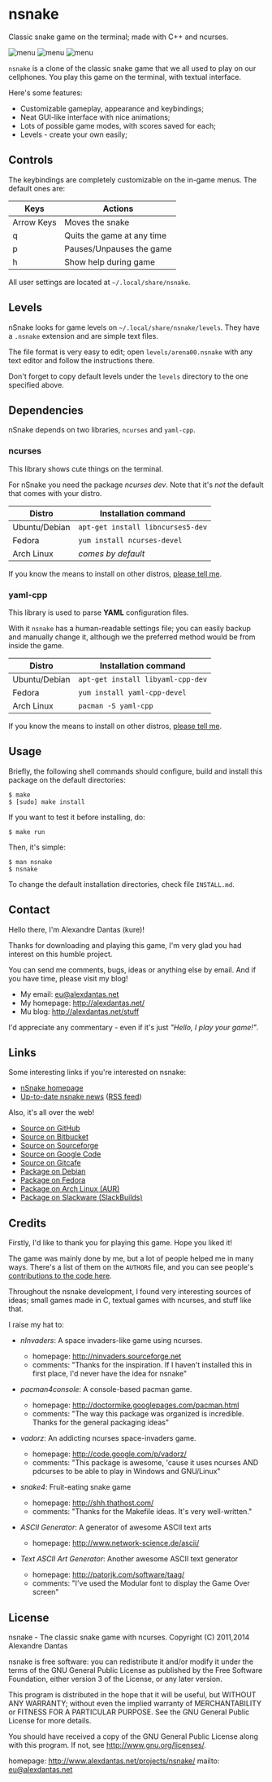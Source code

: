 # nsnake

Classic snake game on the terminal; made with C++ and ncurses.

![menu](http://nsnake.alexdantas.net/images/arcade-menu.png)
![menu](http://nsnake.alexdantas.net/images/small-maze.png)
![menu](http://nsnake.alexdantas.net/images/large-maze-with-lots-of-fruits.png)

`nsnake` is a clone of the classic snake game that we all used to
play on our cellphones. You play this game on the terminal,
with textual interface.

Here's some features:

* Customizable gameplay, appearance and keybindings;
* Neat GUI-like interface with nice animations;
* Lots of possible game modes, with scores saved for each;
* Levels - create your own easily;

## Controls

The keybindings are completely customizable on the in-game menus.
The default ones are:

| Keys              | Actions                    |
| ----------------- | -------------------------- |
| Arrow Keys        | Moves the snake            |
| q                 | Quits the game at any time |
| p                 | Pauses/Unpauses the game   |
| h                 | Show help during game      |

All user settings are located at `~/.local/share/nsnake`.

## Levels

nSnake looks for game levels on `~/.local/share/nsnake/levels`.
They have a `.nsnake` extension and are simple text files.

The file format is very easy to edit; open `levels/arena00.nsnake`
with any text editor and follow the instructions there.

Don't forget to copy default levels under the `levels` directory
to the one specified above.

## Dependencies

nSnake depends on two libraries, `ncurses` and `yaml-cpp`.

### ncurses

This library shows cute things on the terminal.

For nSnake you need the package *ncurses dev*. Note that it's _not_ the default
that comes with your distro.

| Distro         | Installation command              |
| -------------- | --------------------------------- |
| Ubuntu/Debian  | `apt-get install libncurses5-dev` |
| Fedora         | `yum install ncurses-devel`       |
| Arch Linux     | _comes by default_                |

If you know the means to install on other distros, [please tell me][issues].

### yaml-cpp

This library is used to parse **YAML** configuration files.

With it `nsnake` has a human-readable settings file; you can easily backup
and manually change it, although we the preferred method would be from inside
the game.

| Distro         | Installation command               |
| -------------- | ---------------------------------- |
| Ubuntu/Debian  | `apt-get install libyaml-cpp-dev`  |
| Fedora         | `yum install yaml-cpp-devel`       |
| Arch Linux     | `pacman -S yaml-cpp`               |

If you know the means to install on other distros, [please tell me][issues].

## Usage

Briefly, the following shell commands should configure,
build and install this package on the default directories:

    $ make
    $ [sudo] make install

If you want to test it before installing, do:

    $ make run

Then, it's simple:

	$ man nsnake
	$ nsnake

To change the default installation directories, check file
`INSTALL.md`.

## Contact

Hello there, I'm Alexandre Dantas (kure)!

Thanks for downloading and playing this game, I'm very glad you had
interest on this humble project.

You can send me comments, bugs, ideas or anything else by email.
And if you have time, please visit my blog!

* My email:      <eu@alexdantas.net>
* My homepage:   http://alexdantas.net/
* Mu blog:       http://alexdantas.net/stuff

I'd appreciate any commentary - even if it's
just _"Hello, I play your game!"_.

## Links

Some interesting links if you're interested on nsnake:

* [nSnake homepage][home]
* [Up-to-date nsnake news][news] ([RSS feed][rss])

Also, it's all over the web!

* [Source on GitHub][github]
* [Source on Bitbucket][bitbucket]
* [Source on Sourceforge][sourceforge]
* [Source on Google Code][googlecode]
* [Source on Gitcafe][gitcafe]
* [Package on Debian](https://tracker.debian.org/pkg/nsnake)
* [Package on Fedora](https://apps.fedoraproject.org/packages/nsnake)
* [Package on Arch Linux (AUR)](https://aur.archlinux.org/packages/nsnake/)
* [Package on Slackware (SlackBuilds)](http://slackbuilds.org/repository/14.1/games/nSnake/)

## Credits

Firstly, I'd like to thank you for playing this game.
Hope you liked it!

The game was mainly done by me, but a lot of people helped me in
many ways. There's a list of them on the `AUTHORS` file, and you
can see people's [contributions to the code here][contrib].

Throughout the nsnake development, I found very interesting sources
of ideas; small games made in C, textual games with ncurses, and
stuff like that.

I raise my hat to:

* *nInvaders*: A space invaders-like game using ncurses.
  * homepage: http://ninvaders.sourceforge.net
  * comments: "Thanks for the inspiration. If I haven't installed
               this in first place, I'd never have the idea
			   for nsnake"

* *pacman4console*: A console-based pacman game.
  * homepage:  http://doctormike.googlepages.com/pacman.html
  * comments:  "The way this package was organized
                    is incredible. Thanks for the
                    general packaging ideas"

* *vadorz*: An addicting ncurses space-invaders game.
  * homepage: http://code.google.com/p/vadorz/
  * comments: "This package is awesome, 'cause it uses ncurses
               AND pdcurses to be able to play in Windows and
			   GNU/Linux"

* *snake4*: Fruit-eating snake game
  * homepage: http://shh.thathost.com/
  * comments: "Thanks for the Makefile ideas. It's
               very well-written."

* *ASCII Generator*: A generator of awesome ASCII text arts
  * homepage:  http://www.network-science.de/ascii/

* *Text ASCII Art Generator*: Another awesome ASCII text generator
  * homepage:  http://patorjk.com/software/taag/
  * comments:  "I've used the Modular font to display
                the Game Over screen"

## License

 nsnake - The classic snake game with ncurses.
 Copyright (C) 2011,2014  Alexandre Dantas

 nsnake is free software: you can redistribute it and/or modify
 it under the terms of the GNU General Public License as published by
 the Free Software Foundation, either version 3 of the License, or
 any later version.

 This program is distributed in the hope that it will be useful,
 but WITHOUT ANY WARRANTY; without even the implied warranty of
 MERCHANTABILITY or FITNESS FOR A PARTICULAR PURPOSE.  See the
 GNU General Public License for more details.

 You should have received a copy of the GNU General Public License
 along with this program.  If not, see <http://www.gnu.org/licenses/>.

 homepage: http://www.alexdantas.net/projects/nsnake/
 mailto:   eu@alexdantas.net

[issues]:      https://github.com/alexdantas/nSnake/issues
[home]:        http://nsnake.alexdantas.net/
[news]:        http://alexdantas.net/stuff/posts/category/projects/nsnake/
[rss]:         http://alexdantas.net/stuff/posts/category/projects/nsnake/feed/
[github]:      https://github.com/alexdantas/nsnake
[bitbucket]:   https://bitbucket.org/alexdantas/nsnake
[sourceforge]: https://sourceforge.net/projects/nsnake/
[gitcafe]:     https://gitcafe.com/alexdantas/nsnake
[googlecode]:  http://code.google.com/p/nsnake/
[contrib]:     https://github.com/alexdantas/nSnake/graphs/contributors

